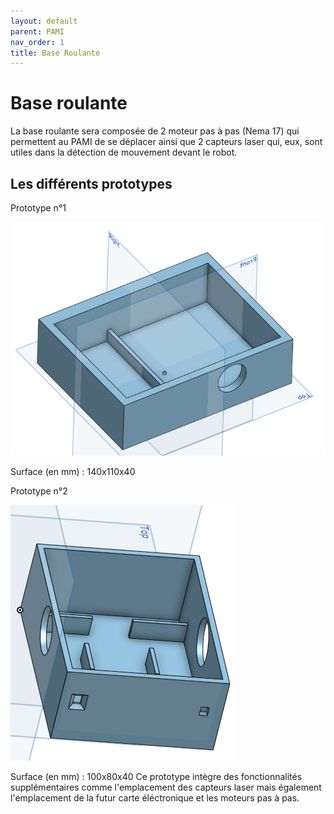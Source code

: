 ```yaml
---
layout: default
parent: PAMI
nav_order: 1
title: Base Roulante
---
```


# Base roulante

La base roulante sera composée de 2 moteur pas à pas (Nema 17) qui permettent au PAMI de se déplacer ainsi que 2 capteurs laser qui, eux, sont utiles dans la détection de mouvement devant le robot.


## Les différents prototypes

Prototype n°1 

![Prototype1](PAMI_images/Baseroulante/Prototype1.png)

Surface (en mm) : 140x110x40

Prototype n°2

![Prototype2](PAMI_images/Baseroulante/Prototype2.png)

Surface (en mm) : 100x80x40
Ce prototype intègre des fonctionnalités supplémentaires comme l'emplacement des capteurs laser mais également l'emplacement de la futur carte éléctronique et les moteurs pas à pas.